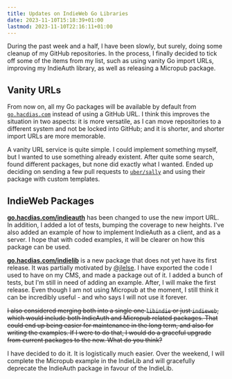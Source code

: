 ```yaml
---
title: Updates on IndieWeb Go Libraries
date: 2023-11-10T15:18:39+01:00
lastmod: 2023-11-10T22:16:11+01:00
---
```


During the past week and a half, I have been slowly, but surely, doing some cleanup of my GitHub repositories. In the process, I finally decided to tick off some of the items from my list, such as using vanity Go import URLs, improving my IndieAuth library, as well as releasing a Micropub package.

<!--more-->

## Vanity URLs

From now on, all my Go packages will be available by default from [`go.hacdias.com`](https://go.hacdias.com) instead of using a GitHub URL. I think this improves the situation in two aspects: it is more versatile, as I can move repositories to a different system and not be locked into GitHub; and it is shorter, and shorter import URLs are more memorable.

A vanity URL service is quite simple. I could implement something myself, but I wanted to use something already existent. After quite some search, found different packages, but none did exactly what I wanted. Ended up deciding on sending a few pull requests to [`uber/sally`](https://go.uber.org/sally) and using their package with custom templates.

## IndieWeb Packages

[**go.hacdias.com/indieauth**](https://go.hacdias.com/indieauth) has been changed to use the new import URL. In addition, I added a lot of tests, bumping the coverage to new heights. I've also added an example of how to implement IndieAuth as a client, and as a server. I hope that with coded examples, it will be clearer on how this package can be used.

[**go.hacdias.com/indielib**](https://go.hacdias.com/indielib) is a new package that does not yet have its first release. It was partially motivated by [@jlelse](https://fosstodon.org/@jle/111351505430671803). I have exported the code I used to have on my CMS, and made a package out of it. I added a bunch of tests, but I'm still in need of adding an example. After, I will make the first release. Even though I am not using Micropub at the moment, I still think it can be incredibly useful - and who says I will not use it forever.

~~I also considered merging both into a single one `libindie` or just `indieweb`, which would include both IndieAuth and Micropub related packages. That could end up being easier for maintenance in the long term, and also for writing the examples. If I were to do that, I would do a graceful upgrade from current packages to the new. What do you think?~~

I have decided to do it. It is logistically much easier. Over the weekend, I will complete the Micropub example in the IndieLib and will gracefully deprecate the IndieAuth package in favour of the IndieLib.
